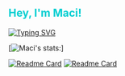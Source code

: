 <h2 style="color: #00CED1;">Hey, I'm Maci!</h2>

[![Typing SVG](https://readme-typing-svg.demolab.com/?lines=Learning+Pandas,+PyTorch,+Tensorflow,+Tableau&color=CCCCFF)](https://git.io/typing-svg)

[![Maci's stats:](https://github-readme-stats.vercel.app/api?username=macithemoose&hide_rank=True&show_icons=True&theme=catppuccin_latte)]

[![Readme Card](https://github-readme-stats.vercel.app/api/pin/?username=macithemoose&repo=Shixian_Transformer)](https://github.com/Macithemoose/Shixian_Transformer)
[![Readme Card](https://github-readme-stats.vercel.app/api/pin/?username=macithemoose&repo=ASUS-USB-BT500-Setup-and-Troubleshooting)](https://github.com/Macithemoose/ASUS-USB-BT500-Setup-and-Troubleshooting)


